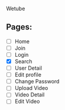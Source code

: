 Wetube

## Pages:

- [ ] Home
- [ ] Join
- [ ] Login
- [x] Search
- [ ] User Detail
- [ ] Edit profile
- [ ] Change Password
- [ ] Upload Video
- [ ] Video Detail
- [ ] Edit Video
